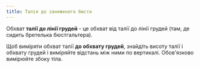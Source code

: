 ```yaml
---
title: Талія до заниженого бюста
---
```


Обхват **талії до лінії грудей** - це обхват від талії до лінії грудей (там, де сидить бретелька бюстгальтера).

Щоб виміряти обхват талії **до обхвату грудей**, знайдіть висоту талії і обхвату грудей і виміряйте відстань між ними по вертикалі. Обов'язково вимірюйте збоку тіла.
